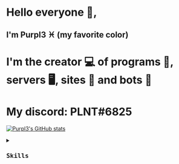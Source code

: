 # Hello everyone 👋, 
## I'm Purpl3 ♓️ (my favorite color)
# I'm the creator 💻 of programs 🧩, servers 🖥, sites 📡 and bots 🤖
# My discord: PLNT#6825
[![Purpl3's GitHub stats](https://github-readme-stats.vercel.app/api?username=purpl3-yt)](https://github.com/anuraghazra/github-readme-stats)
<p align="center">
   <details>
      <summary>
         <kbd><h3>Skills</h3><kbd>
      </summary>
           Python 70-80%
           <br>
           Java 0.01%
           <br>
           HTML 40-47%
           <br>
           CSS 40-47%
           <br>
           JS 7%
      </details>
</p>
